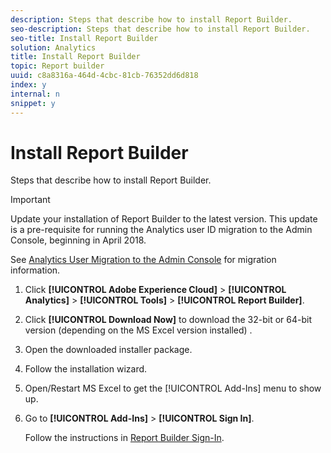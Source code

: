 ```yaml
---
description: Steps that describe how to install Report Builder.
seo-description: Steps that describe how to install Report Builder.
seo-title: Install Report Builder
solution: Analytics
title: Install Report Builder
topic: Report builder
uuid: c8a8316a-464d-4cbc-81cb-76352dd6d818
index: y
internal: n
snippet: y
---
```


# Install Report Builder

Steps that describe how to install Report Builder.

>[!IMPORTANT]
>
>Update your installation of Report Builder to the latest version. This update is a pre-requisite for running the Analytics user ID migration to the Admin Console, beginning in April 2018. 
>
>See [Analytics User Migration to the Admin Console](https://marketing.adobe.com/resources/help/en_US/experience-cloud/admin-console/analytics-migration/) for migration information.

1. Click **[!UICONTROL Adobe Experience Cloud]** > **[!UICONTROL Analytics]** > **[!UICONTROL Tools]** > **[!UICONTROL Report Builder]**.
1. Click **[!UICONTROL Download Now]** to download the 32-bit or 64-bit version (depending on the MS Excel version installed) .
1. Open the downloaded installer package.
1. Follow the installation wizard.
1. Open/Restart MS Excel to get the [!UICONTROL Add-Ins] menu to show up.
1. Go to **[!UICONTROL Add-Ins]** > **[!UICONTROL Sign In]**.

   Follow the instructions in [Report Builder Sign-In](../../report-builder/setup/login.md#concept_67A16213B90D43C7A624C4E43B821981). 